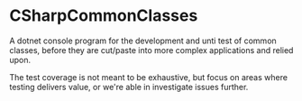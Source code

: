 # CSharpCommonClasses

A dotnet console program for the development and unti test of common classes, before they are cut/paste into more complex applications and relied upon.

The test coverage is not meant to be exhaustive, but focus on areas where testing delivers value, or we're able in investigate issues further.
